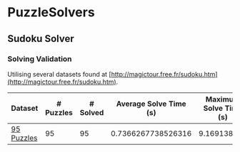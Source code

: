 # PuzzleSolvers

## Sudoku Solver

### Solving Validation
Utilising several datasets found at [http://magictour.free.fr/sudoku.htm](http://magictour.free.fr/sudoku.htm).

| Dataset | # Puzzles | # Solved | Average Solve Time (s) | Maximum Solve Time (s) |
|---------|-----------|----------|------------------------|------------------------|
|[95 Puzzles](http://magictour.free.fr/top95)|95|95|0.7366267738526316|9.169138592|
